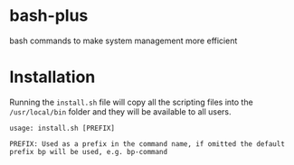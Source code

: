 # bash-plus
bash commands to make system management more efficient

# Installation

Running the `install.sh` file will copy all the scripting files into the `/usr/local/bin` folder and they will be available to all users.

```
usage: install.sh [PREFIX]

PREFIX: Used as a prefix in the command name, if omitted the default prefix bp will be used, e.g. bp-command
```